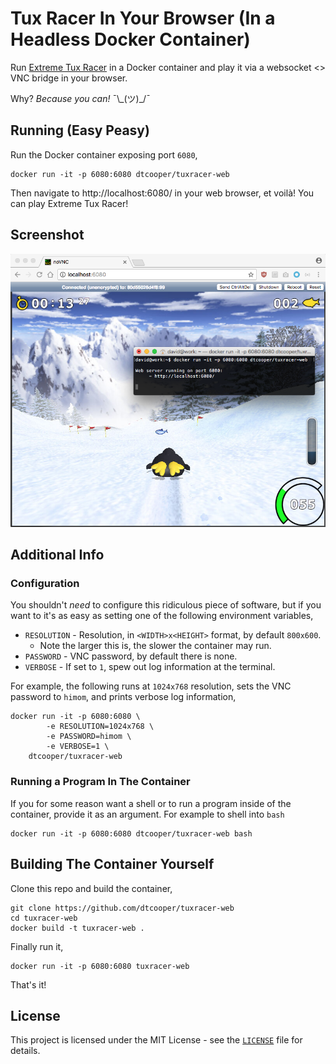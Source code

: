 # Tux Racer In Your Browser (In a Headless Docker Container)

Run [Extreme Tux Racer](https://sourceforge.net/projects/extremetuxracer/) in a
Docker container and play it via a websocket <> VNC bridge in your browser.

Why? _Because you can!_ ¯\\\_(ツ)\_/¯

## Running (Easy Peasy)

Run the Docker container exposing port `6080`,

```
docker run -it -p 6080:6080 dtcooper/tuxracer-web
```

Then navigate to http://localhost:6080/ in your web browser, et voilà! You can
play Extreme Tux Racer!

## Screenshot

![Screenshot](screenshot.png)

## Additional Info

### Configuration

You shouldn't _need_ to configure this ridiculous piece of software, but if you
want to it's as easy as setting one of the following environment variables,

* `RESOLUTION` - Resolution, in `<WIDTH>x<HEIGHT>` format, by default `800x600`.
  - Note the larger this is, the slower the container may run.
* `PASSWORD` - VNC password, by default there is none.
* `VERBOSE` - If set to `1`, spew out log information at the terminal.

For example, the following runs at `1024x768` resolution, sets the VNC password
to `himom`, and prints verbose log information,

```
docker run -it -p 6080:6080 \
        -e RESOLUTION=1024x768 \
        -e PASSWORD=himom \
        -e VERBOSE=1 \
    dtcooper/tuxracer-web
```

### Running a Program In The Container

If you for some reason want a shell or to run a program inside of the container,
provide it as an argument. For example to shell into `bash`

```
docker run -it -p 6080:6080 dtcooper/tuxracer-web bash
```

## Building The Container Yourself

Clone this repo and build the container,

```
git clone https://github.com/dtcooper/tuxracer-web
cd tuxracer-web
docker build -t tuxracer-web .
```

Finally run it,

```
docker run -it -p 6080:6080 tuxracer-web
```

That's it!

## License

This project is licensed under the MIT License - see the [`LICENSE`](LICENSE)
file for details.
